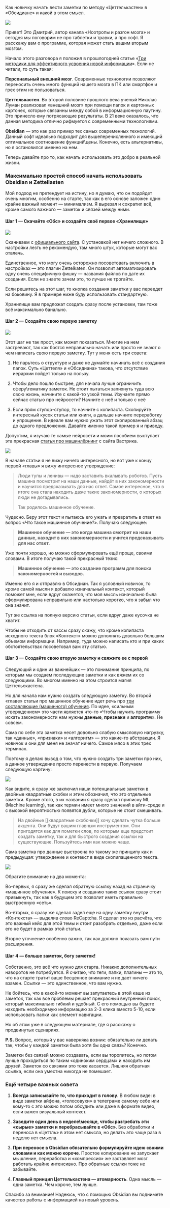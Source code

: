 
Как новичку начать вести заметки по методу «Цеттелькастен» в «Обсидиане» и какой в этом смысл.

![](https://habrastorage.org/r/w1560/getpro/habr/upload_files/7cb/96b/b65/7cb96bb6528d9a07ae4df99ef1ad0d11.png)

Привет! Это Дмитрий, автор канала «Ноотропы и разгон мозга» и сегодня мы поговорим не про таблетки и травки, а про софт. Я расскажу вам о программе, которая может стать вашим вторым мозгом.

Начало этого разговора я положил в прошлогодней статье «[Три методики для эффективного усвоения новой информации](https://habr.com/ru/post/538836/)». Если не читали, то суть такая:

**Персональный внешний мозг**. Современные технологии позволяют переносить очень много функций нашего мозга в ПК или смартфон и грех этим не пользоваться.

**Цеттелькастен**. Во второй половине прошлого века ученый Николас Луман реализовал «внешний мозг» при помощи папок и картонных карточек, которые связанны между собой в информационную паутину. Это принесло ему потрясающие результаты. В 21 веке оказалось, что данная методика отлично рифмуется с современными технологиями.

**Obsidian** — это как раз пример тех самых современных технологий. Данный софт идеально подходит для вышеперечисленного и имеющий оптимальное соотношение функций\цены. Конечно, есть альтернативы, но я остановился именно на нем.

Теперь давайте про то, как начать использовать это добро в реальной жизни.

### Максимально простой способ начать использовать Obsidian и Zettellasten 

Мой подход не претендует на истину, но я думаю, что он подойдет очень многим, особенно на старте, так как в его основе заложен один крайне важный момент — минимализм. Я вырезал и сократил всё, кроме самого важного — заметок и связей между ними.

#### Шаг 1 — Скачайте «Обс» и создайте своё первое «Хранилище» 

![](https://habrastorage.org/r/w1560/getpro/habr/upload_files/b03/3cb/3b0/b033cb3b0591324e994bf2b199be48d4.png)

Скачиваем с [официального сайта](http://obsidian.md/). C установкой нет ничего сложного. В настройки лезть не рекомендую, там много штук, которые могут вас отвлечь.

Единственное, что могу очень осторожно посоветовать включить в настройках — это плагин Zettelkaten. Он позволит автоматизировать одну очень специфичную фишку — названия файлов по дате их создания. Если не знаете зачем это, то лучше не трогайте.

Если решитесь на этот шаг, то кнопка создания заметки у вас переедет на боковину. Я в примере ниже буду использовать стандартную.

Хранилище вам предложат создать сразу после установки, там тоже всё максимально банально.

#### Шаг 2 — Создайте свою первую заметку 

![](https://habrastorage.org/r/w1560/getpro/habr/upload_files/492/f43/17e/492f4317e3d1d2d383d7206fbf5e9887.png)

Этот шаг не так прост, как может показаться. Многие на нем застревают, так как боятся неправильно начать или просто не знают о чем написать свою первую заметку. Тут у меня есть три совета:

1. Не парьтесь о структуре и даже не думайте начинать всё с создания папок. Суть «Цеттеля» и «Обсидиана» такова, что отсутствие иерархии пойдет только на пользу.
    
2. Чтобы дело пошло быстрее, для начала лучше ограничить сферу\тематику заметок. Не стоит пытаться запихнуть туда всю свою жизнь, начините с какой-то узкой темы. Изучаете прямо сейчас статью про нейросети? Начните с неё и только с неё
    
3. Если прям ступор-ступор, то начните с копипаста. Скопируйте интересный кусок статьи или книги, а дальше начните переработку и упрощение. В идеале вам нужно ужать этот скопированный абзац до одного предложения. Давайте именно такой пример я и приведу.
    

Допустим, я изучаю те самые нейросети и моим пособием выступает эта прекрасная [статья про машинлёрнинг](https://vas3k.ru/blog/machine_learning/) с сайта Вастрика.

![](https://habrastorage.org/r/w1560/getpro/habr/upload_files/1a0/9b2/a32/1a09b2a32075dcb2f732a6199b37650c.png)

В начале статьи я не вижу ничего интересного, но вот уже к концу первой «главы» я вижу интересное утверждение:

> Люди тупы и ленивы — надо заставить вкалывать роботов. Пусть машина посмотрит на наши данные, найдёт в них закономерности и научится предсказывать для нас ответ. Самое интересное, что в итоге она стала находить даже такие закономерности, о которых люди не догадывались.
> 
> Так родилось машинное обучение.

Чудесно. Беру этот текст и пытаюсь его ужать и превратить в ответ на вопрос «Что такое машинное обучение?». Получаю следующее:

> **Машинное обучение — это когда машина смотрит на наши данные, находит в них закономерности и учится предсказывать для нас ответ.**

Уже почти хорошо, но можно сформулировать ещё проще, своими словами. В итоге получаю такой прекрасный тезис:

> **Машинное обучение — это создание программ для поиска закономерностей и выводов.**

Именно его я и отправлю в Обсидиан. Так я условный новичок, то кроме самой мысли я добавлю изначальный контекст, который поможет мне, если вдруг окажется, что моя мысль изначально была сформулирована неправильно или настолько коротко, что я забыл что она значит.

Тут же ссылка на полную версию статьи, если вдруг даже кусочка не хватит.

Чтобы не отходить от кассы сразу скажу, что кроме копипаста исходного текста блок «Контекст» можно дополнять довольно большим объемом информации. Например, туда можно написать кто и при каких обстоятельствах посоветовал вам эту статью.

#### Шаг 3 — Создайте свою вторую заметку и свяжите ее с первой 

Следующий и один из важнейших — это понимание принципа, по которым мы создаем последующие заметки и как вяжем их со следующими. Во многом именно на этом строится магия Цеттельскастена.

Но для начала нам нужно создать следующую заметку. Во второй «главе» статьи про машинное обучение идет речь про [три составляющие (машинного) обучения](https://vas3k.ru/blog/machine_learning/#scroll20). По идее, «сильным утверждением» это части является что-то «Чтобы научить программу искать закономерности нам нужны **данные**, **признаки** и **алгоритм**». Не совсем.

Сама по себе эта заметка несет довольно слабую смысловую нагрузку, так «данные», «признаки» и «алгоритм» — это какие-то абстракции. Я новичок и они для меня не значат ничего. Самое мясо в этих трех терминах. 

Поэтому я делаю вывод о том, что нужно создать три заметки про них, а данное утверждение просто перенести в первую. Получаем следующую картину:

![](https://habrastorage.org/r/w1560/getpro/habr/upload_files/d04/5f2/d8b/d045f2d8bfd53dbb07dce837ee20327f.png)

Как видите, я сразу же заключил наши потенциальные заметки в двойные квадратные скобки и этим обозначил, что это отдельные заметки. Кроме этого, в их названии я сразу сделал приписку ML (Machine learning), так как термин имеет много значений в айти-среде и с высокой вероятностью появятся дубли, которые не стоит смешивать. 

> На двойные [[квадратные скобочки]] хочу сделать чутка больше акцента. Они будут вашим главным инструментом. Они пригодятся как для пометки слов, по которым еще предстоит создать заметку, так и для быстрого создания ссылки на существующие. Пользуйтесь ими как можно чаще.

Сама заметка про данные выстроена по такому же принципу как и предыдущая: утверждение и контекст в виде скопипащенного текста. 

![](https://habrastorage.org/r/w1560/getpro/habr/upload_files/801/064/c05/801064c0533d522980d7aa52955321e1.png)

Обратите внимание на два момента:

Во-первых, я сразу же сделал обратную ссылку назад на страничку «машинное обучение». К поиску и созданию таких ссылок сразу стоит привыкнуть, так как в будущем это позволит иметь правильно выстроенную «сеть».

Во-вторых, я сразу же сделал задел еще на одну заметку внутри «Контекста» — выделив слово ReCaptcha. Я сделал это из расчёта, что это важный кейс для этой темы и стоит разобрать отдельно, даже если его не будет в рамках этой статьи.

Второе уточнение особенно важно, так как должно показать вам пути расширения.

#### Шаг 4 — больше заметок, богу заметок! 

Собственно, это всё что нужно для старта. Никаких дополнительных наворотов не потребуется. Я считаю, что теги, папки, плагины — это то, что на старте тратит ваше бесценное внимание и не дает ничего взамен. Ссылки — это единственное, что вам нужно.

Не бойтесь, что в какой-то момент вы запутаетесь в этой каше из заметок, так как все проблемы решает прекрасный внутренний поиск, который максимально гибкий и удобный. С его помощью вы будете находить необходимую информацию за 2-3 клика вместо 5-10, если использовать папки как элемент навигации.

Но об этом уже в следующем материале, где я расскажу о продвинутых сценариях. 

**P.S.** Вопрос, который у вас наверняка возник: обязательно ли делать так, чтобы у каждой заметки была хотя бы одна связь? Конечно.

Заметки без связей можно создавать, если вы торопитесь, но потом лучше проходиться по таким «одиноким сердцам» и находить им друзей. Заметок со связями это тоже касается. Лишняя обратная ссылка, если она уместна никогда не помешает.

### Ещё четыре важных совета 

1. **Всегда записывайте то, что приходит в голову**. В любом виде: в виде заметки айфона, «голосовухи» в телеграме самому себе или кому-то с это можно потом обсудить или даже в формате видео, если важен визуальный контекст.
    
2. **Заведите один день в неделе\месяце, чтобы разгребать эти «сырые» заметки и перебрасывайте в «Обс»**. Без обработки и переноса в «Цеттль» в этом нет смысла, но делать это чаще раза в неделю нет смысла.
    
3. **При переносе в Obsidian обязательно формулируйте идею своими словами и как можно короче**. Простое копирование не запускает мышление, переработка и «компрессия» же заставляет мозг работать крайне интенсивно. Про обратные ссылки тоже не забывайте.
    
4. **Главный принцип Цеттелькастена — атомарность**. Одна мысль — одна заметка. Чем короче, тем лучше.
    

Спасибо за внимание! Надеюсь, что с помощью Obsidian вы поднимете качество работы с информацией на новый уровень.